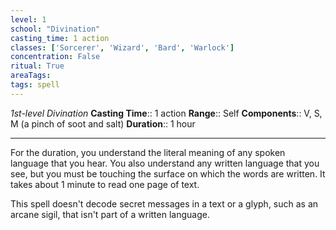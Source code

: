 ```yaml
---
level: 1
school: "Divination"
casting_time: 1 action
classes: ['Sorcerer', 'Wizard', 'Bard', 'Warlock']
concentration: False
ritual: True
areaTags: 
tags: spell
---
```


_1st-level Divination_
**Casting Time**:: 1 action
**Range**:: Self
**Components**:: V, S, M (a pinch of soot and salt)
**Duration**:: 1 hour

---

For the duration, you understand the literal meaning of any spoken language that you hear. You also understand any written language that you see, but you must be touching the surface on which the words are written. It takes about 1 minute to read one page of text.

This spell doesn't decode secret messages in a text or a glyph, such as an arcane sigil, that isn't part of a written language.



